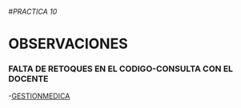 #*PRACTICA 10*

# OBSERVACIONES

### FALTA DE RETOQUES EN EL CODIGO-CONSULTA CON EL DOCENTE 

-[GESTIONMEDICA](src/ventanas/DialogGestionMedicamentos.java)
